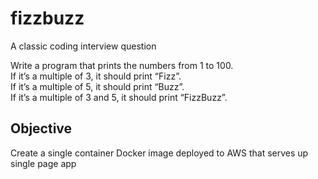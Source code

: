 # fizzbuzz

A classic coding interview question

Write a program that prints the numbers from 1 to 100.   
If it’s a multiple of 3, it should print “Fizz”.   
If it’s a multiple of 5, it should print “Buzz”.   
If it’s a multiple of 3 and 5, it should print “FizzBuzz”.  

## Objective 

Create a single container Docker image deployed to AWS that serves up single page app
